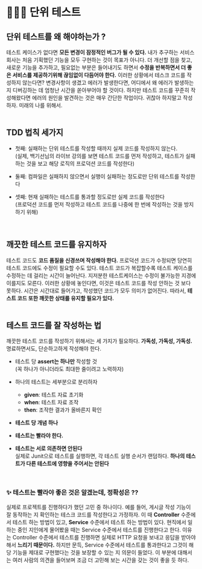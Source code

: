 # 👨🏻‍💻 단위 테스트
## 단위 테스트를 왜 해야하는가 ?
테스트 케이스가 없다면 **모든 변경이 잠정적인 버그가 될 수 있다.** 내가 추구하는 서비스 회사는 처음 기획했던 기능을 모두 구현하는 것이 목표가 아니다. 더 개선할 점을 찾고, 새로운 기능을 추가하고, 필요없는 부분은 들어내기도 하면서 **수정을 반복하면서 더 좋은 서비스를 제공하기위해 끊임없이 다듬어야 한다.** 이러한 상황에서 테스크 코드를 작성하지 않는다면? 변경사항이 생겼고 에러가 발생한다면, 어디에서 왜 에러가 발생하는 지 디버깅하는 데 엄청난 시간을 쏟아부어야 할 것이다. 하지만 테스트 코드를 꾸준히 작성해왔다면 에러의 원인을 발견하는 것은 매우 간단한 작업이다. 귀찮아 하지말고 작성하자. 미래의 나를 위해서.  
<br>  

## TDD 법칙 세가지
- 첫째: 실패하는 단위 테스트를 작성할 때까지 실제 코드를 작성하지 않는다.  
  (실제, 백기선님의 라이브 강의를 보면 테스트 코드를 먼저 작성하고, 테스트가 실패하는 것을 보고 해당 로직의 프로덕션 코드를 작성한다)  
  
- 둘째: 컴파일은 실패하지 않으면서 실행이 실패하는 정도로만 단위 테스트를 작성한다  
- 셋째: 현재 실패하는 테스트를 통과할 정도로만 실제 코드를 작성한다  
  (프로덕션 코드를 먼저 작성하고 테스트 코드를 나중에 한 번에 작성하는 것을 방지하기 위해)  
<br>  

## 깨끗한 테스트 코드를 유지하자
테스트 코드도 **코드 품질을 신경쓰며 작성해야 한다.** 프로덕션 코드가 수정되면 당연히 테스트 코드에도 수정이 필요할 수도 있다. 테스트 코드가 복잡할수록 테스트 케이스를 수정하는 데 걸리는 시간이 늘어난다. 지저분한 테스트케이스는 수정이 불가능한 지경에 이를지도 모른다. 이러한 상황에 놓인다면, 이것은 테스트 코드를 작성 안하는 것 보다 못하다. 시간은 시간대로 들어가고, 작성했던 코드가 모두 의미가 없어진다. 따라서, **테스트 코드 또한 깨끗한 상태를 유지할 필요가 있다.**  
<br>


## 테스트 코드를 잘 작성하는 법
깨끗한 테스트 코드를 작성하기 위해서는 세 가지가 필요하다. **가독성, 가독성, 가독성.** 명료하면서도, 단순하고하게 작성해야 한다.  
- 테스트 당 **assert는 하나만** 작성할 것  
  (꼭 하나가 아니더라도 최대한 줄이려고 노력하자)  
- 하나의 테스트는 세부분으로 분리하자  
  - **given**: 테스트 자료 초기화   
  - **when**: 테스트 자료 조작    
  - **then**: 조작한 결과가 올바른지 확인  
  
- **테스트 당 개념 하나**  
- **테스트는 빨라야 한다.**  
- **테스트는 서로 의존하면 안된다**  
  실제로 Junit으로 테스트를 실행하면, 각 테스트 실행 순서가 랜덤하다. **하나의 테스트가 다른 테스트에 영향을 주어서는 안된다**   
<br>

  
### ✨ 테스트는 빨라야 좋은 것은 알겠는데, 정확성은 ??
실제로 프로젝트를 진행하다가 했던 고민 중 하나이다. 예를 들어, 게시글 작성 기능이 잘 동작하는 지 확인하는 테스크 코드를 작성한다고 가정하자. 이 때 **Controller** 수준에서 테스트 하는 방법이 있고, 
**Service** 수준에서 테스트 하는 방법이 있다. 현직에서 일하는 중인 지인에게 물어봤을 때는 Service 수준에서 테스트를 진행한다고 한다. 이유는 Controller 수준에서 테스트를 진행하면 실제로 HTTP 요청을 보내고 응답을 받아야해서 **느리기 때문이다.** 하지만 문득, Service 수준에서 테스트를 통과한다고 그것이 해당 기능을 제대로 구현했다는 것을 보장할 수 있는 지 의문이 들었다. 이 부분에 대해서는 여러 사람의 의견을 들어보며 조금 더 고민해 보는 시간을 갖는 것이 좋을 듯 하다.


